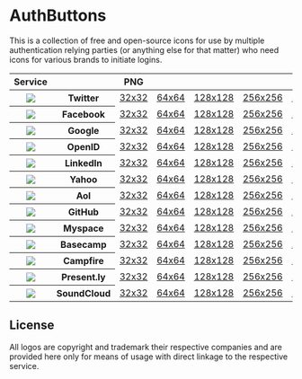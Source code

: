 AuthButtons
===========

This is a collection of free and open-source icons for use by multiple authentication relying parties (or anything else for that matter) who need icons for various brands to initiate logins.

<table>
	<thead>
	  <tr>
	    <th>Service</th>
	    <th>&nbsp;</th>
	    <th>PNG</th>
	    <th>&nbsp;</th>
	    <th>&nbsp;</th>
	    <th>&nbsp;</th>	    	    
	    <th>EPS</th>
	  </tr>
	</thead>
	<tbody>
	  <tr>
	    <th><img src='https://github.com/intridea/authbuttons/raw/master/png/twitter_32.png'/></th>
	    <th>Twitter</th>
	      <td><a href='http://github.com/intridea/authbuttons/raw/master/png/twitter_32.png'>32x32</a></td>        
	      <td><a href='http://github.com/intridea/authbuttons/raw/master/png/twitter_64.png'>64x64</a></td>        
	      <td><a href='http://github.com/intridea/authbuttons/raw/master/png/twitter_128.png'>128x128</a></td>        
	      <td><a href='http://github.com/intridea/authbuttons/raw/master/png/twitter_256.png'>256x256</a></td>        
	      <td><a href='http://github.com/intridea/authbuttons/raw/master/png/twitter.eps'>.EPS</a></td>        	      
    </tr>
    <tr>
	    <th><img src='https://github.com/intridea/authbuttons/raw/master/png/facebook_32.png'/></th>
	    <th>Facebook</th>
	      <td><a href='http://github.com/intridea/authbuttons/raw/master/png/facebook_32.png'>32x32</a></td>        
	      <td><a href='http://github.com/intridea/authbuttons/raw/master/png/facebook_64.png'>64x64</a></td>        
	      <td><a href='http://github.com/intridea/authbuttons/raw/master/png/facebook_128.png'>128x128</a></td>        
	      <td><a href='http://github.com/intridea/authbuttons/raw/master/png/facebook_256.png'>256x256</a></td>        
	      <td><a href='http://github.com/intridea/authbuttons/raw/master/png/facebook.eps'>.EPS</a></td>        	      
    </tr>
    <tr>
	    <th><img src='https://github.com/intridea/authbuttons/raw/master/png/google_32.png'/></th>      
	    <th>Google</th>
	      <td><a href='http://github.com/intridea/authbuttons/raw/master/png/google_32.png'>32x32</a></td>        
	      <td><a href='http://github.com/intridea/authbuttons/raw/master/png/google_64.png'>64x64</a></td>        
	      <td><a href='http://github.com/intridea/authbuttons/raw/master/png/google_128.png'>128x128</a></td>        
	      <td><a href='http://github.com/intridea/authbuttons/raw/master/png/google_256.png'>256x256</a></td>        
	      <td><a href='http://github.com/intridea/authbuttons/raw/master/png/google.eps'>.EPS</a></td>        	      
    </tr>
    <tr>
	    <th><img src='https://github.com/intridea/authbuttons/raw/master/png/openid_32.png'/></th>
	    <th>OpenID</th>
	      <td><a href='http://github.com/intridea/authbuttons/raw/master/png/openid_32.png'>32x32</a></td>        
	      <td><a href='http://github.com/intridea/authbuttons/raw/master/png/openid_64.png'>64x64</a></td>        
	      <td><a href='http://github.com/intridea/authbuttons/raw/master/png/openid_128.png'>128x128</a></td>        
	      <td><a href='http://github.com/intridea/authbuttons/raw/master/png/openid_256.png'>256x256</a></td>        
	      <td><a href='http://github.com/intridea/authbuttons/raw/master/png/openid.eps'>.EPS</a></td>        	      
    </tr>
    <tr>
	    <th><img src='https://github.com/intridea/authbuttons/raw/master/png/linkedin_32.png'/></th>
	    <th>LinkedIn</th>
	      <td><a href='http://github.com/intridea/authbuttons/raw/master/png/linkedin_32.png'>32x32</a></td>        
	      <td><a href='http://github.com/intridea/authbuttons/raw/master/png/linkedin_64.png'>64x64</a></td>        
	      <td><a href='http://github.com/intridea/authbuttons/raw/master/png/linkedin_128.png'>128x128</a></td>        
	      <td><a href='http://github.com/intridea/authbuttons/raw/master/png/linkedin_256.png'>256x256</a></td>        
	      <td><a href='http://github.com/intridea/authbuttons/raw/master/png/linkedin.eps'>.EPS</a></td>        	      
    </tr>
    <tr>
	    <th><img src='https://github.com/intridea/authbuttons/raw/master/png/yahoo_32.png'/></th>      
	    <th>Yahoo</th>
	      <td><a href='http://github.com/intridea/authbuttons/raw/master/png/yahoo_32.png'>32x32</a></td>        
	      <td><a href='http://github.com/intridea/authbuttons/raw/master/png/yahoo_64.png'>64x64</a></td>        
	      <td><a href='http://github.com/intridea/authbuttons/raw/master/png/yahoo_128.png'>128x128</a></td>        
	      <td><a href='http://github.com/intridea/authbuttons/raw/master/png/yahoo_256.png'>256x256</a></td>        
	      <td><a href='http://github.com/intridea/authbuttons/raw/master/png/yahoo.eps'>.EPS</a></td>        	      
    </tr>
    <tr>
	    <th><img src='https://github.com/intridea/authbuttons/raw/master/png/aol_32.png'/></th>
	    <th>Aol</th>
	      <td><a href='http://github.com/intridea/authbuttons/raw/master/png/aol_32.png'>32x32</a></td>        
	      <td><a href='http://github.com/intridea/authbuttons/raw/master/png/aol_64.png'>64x64</a></td>        
	      <td><a href='http://github.com/intridea/authbuttons/raw/master/png/aol_128.png'>128x128</a></td>        
	      <td><a href='http://github.com/intridea/authbuttons/raw/master/png/aol_256.png'>256x256</a></td>        
	      <td><a href='http://github.com/intridea/authbuttons/raw/master/png/aol.eps'>.EPS</a></td>        	      
    </tr>
    <tr>
	    <th><img src='https://github.com/intridea/authbuttons/raw/master/png/github_32.png'/></th>
	    <th>GitHub</th>
	      <td><a href='http://github.com/intridea/authbuttons/raw/master/png/github_32.png'>32x32</a></td>        
	      <td><a href='http://github.com/intridea/authbuttons/raw/master/png/github_64.png'>64x64</a></td>        
	      <td><a href='http://github.com/intridea/authbuttons/raw/master/png/github_128.png'>128x128</a></td>        
	      <td><a href='http://github.com/intridea/authbuttons/raw/master/png/github_256.png'>256x256</a></td>        
	      <td><a href='http://github.com/intridea/authbuttons/raw/master/png/github.eps'>.EPS</a></td>        	      
    </tr>
    <tr>
	    <th><img src='https://github.com/intridea/authbuttons/raw/master/png/myspace_32.png'/></th>
	    <th>Myspace</th>
	      <td><a href='http://github.com/intridea/authbuttons/raw/master/png/myspace_32.png'>32x32</a></td>        
	      <td><a href='http://github.com/intridea/authbuttons/raw/master/png/myspace_64.png'>64x64</a></td>        
	      <td><a href='http://github.com/intridea/authbuttons/raw/master/png/myspace_128.png'>128x128</a></td>        
	      <td><a href='http://github.com/intridea/authbuttons/raw/master/png/myspace_256.png'>256x256</a></td>        
	      <td><a href='http://github.com/intridea/authbuttons/raw/master/png/myspace.eps'>.EPS</a></td>        	      
    </tr>
    <tr>
	    <th><img src='https://github.com/intridea/authbuttons/raw/master/png/basecamp_32.png'/></th>      
	    <th>Basecamp</th>
	      <td><a href='http://github.com/intridea/authbuttons/raw/master/png/basecamp_32.png'>32x32</a></td>        
	      <td><a href='http://github.com/intridea/authbuttons/raw/master/png/basecamp_64.png'>64x64</a></td>        
	      <td><a href='http://github.com/intridea/authbuttons/raw/master/png/basecamp_128.png'>128x128</a></td>        
	      <td><a href='http://github.com/intridea/authbuttons/raw/master/png/basecamp_256.png'>256x256</a></td>        
	      <td><a href='http://github.com/intridea/authbuttons/raw/master/png/basecamp.eps'>.EPS</a></td>        	      
    </tr>
    <tr>
	    <th><img src='https://github.com/intridea/authbuttons/raw/master/png/campfire_32.png'/></th>      
	    <th>Campfire</th>
	      <td><a href='http://github.com/intridea/authbuttons/raw/master/png/campfire_32.png'>32x32</a></td>        
	      <td><a href='http://github.com/intridea/authbuttons/raw/master/png/campfire_64.png'>64x64</a></td>        
	      <td><a href='http://github.com/intridea/authbuttons/raw/master/png/campfire_128.png'>128x128</a></td>        
	      <td><a href='http://github.com/intridea/authbuttons/raw/master/png/campfire_256.png'>256x256</a></td>        
	      <td><a href='http://github.com/intridea/authbuttons/raw/master/png/campfire.eps'>.EPS</a></td>        	      
    </tr>
    <tr>
	    <th><img src='https://github.com/intridea/authbuttons/raw/master/png/presently_32.png'/></th>      
	    <th>Present.ly</th>
	      <td><a href='http://github.com/intridea/authbuttons/raw/master/png/presently_32.png'>32x32</a></td>        
	      <td><a href='http://github.com/intridea/authbuttons/raw/master/png/presently_64.png'>64x64</a></td>        
	      <td><a href='http://github.com/intridea/authbuttons/raw/master/png/presently_128.png'>128x128</a></td>        
	      <td><a href='http://github.com/intridea/authbuttons/raw/master/png/presently_256.png'>256x256</a></td>        
	      <td><a href='http://github.com/intridea/authbuttons/raw/master/png/presently.eps'>.EPS</a></td>        	      
    </tr>
    <tr>
      <th><img src='https://github.com/intridea/authbuttons/raw/master/png/soundcloud_32.png'/></th>      
      <th>SoundCloud</th>
        <td><a href='http://github.com/intridea/authbuttons/raw/master/png/soundcloud_32.png'>32x32</a></td>        
        <td><a href='http://github.com/intridea/authbuttons/raw/master/png/soundcloud_64.png'>64x64</a></td>        
        <td><a href='http://github.com/intridea/authbuttons/raw/master/png/soundcloud_128.png'>128x128</a></td>        
        <td><a href='http://github.com/intridea/authbuttons/raw/master/png/soundcloud_256.png'>256x256</a></td>        
        <td><a href='http://github.com/intridea/authbuttons/raw/master/png/soundcloud.eps'>.EPS</a></td>        	      
    </tr>
	</tbody>
</table>

License
-------

All logos are copyright and trademark their respective companies and are provided here only for means of usage with direct linkage to the respective service.
